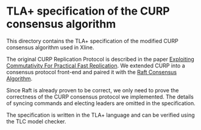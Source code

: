 # TLA+ specification of the CURP consensus algorithm

This directory contains the TLA+ specification of the modified CURP consensus algorithm used in Xline.

The original CURP Replication Protocol is described in the paper [Exploiting Commutativity For
Practical Fast Replication](https://www.usenix.org/system/files/nsdi19-park.pdf). We extended CURP into a consensus protocol front-end and paired it with the [Raft Consensus Algorithm](https://raft.github.io/).

Since Raft is already proven to be correct, we only need to prove the correctness of the CURP consensus protocol we implemented. The details of syncing commands and electing leaders are omitted in the specification.

The specification is written in the TLA+ language and can be verified using the TLC model checker.